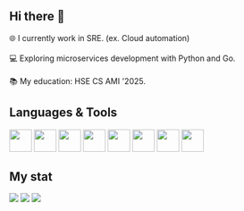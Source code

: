 ## Hi there 👋

🌐 I currently work in SRE. (ex. Cloud automation)\
\
💻 Exploring microservices development with Python and Go.\
\
📚 My education: HSE CS AMI '2025.

## Languages & Tools
<img src="https://cdn.jsdelivr.net/gh/devicons/devicon@latest/icons/python/python-original.svg" width="40" height="40"/> <img src="https://cdn.jsdelivr.net/gh/devicons/devicon@latest/icons/go/go-original.svg" width="40" height="40"/>
<img src="https://cdn.jsdelivr.net/gh/devicons/devicon@latest/icons/postgresql/postgresql-plain-wordmark.svg" width="40" height="40"/> <img src="https://cdn.jsdelivr.net/gh/devicons/devicon@latest/icons/docker/docker-original.svg" width="40" height="40"/> 
<img src="https://cdn.jsdelivr.net/gh/devicons/devicon@latest/icons/apachekafka/apachekafka-original.svg" width="40" height="40"/> <img src="https://cdn.jsdelivr.net/gh/devicons/devicon@latest/icons/kubernetes/kubernetes-original.svg" width="40" height="40" />
<img src="https://cdn.jsdelivr.net/gh/devicons/devicon@latest/icons/linux/linux-original.svg" width="40" height="40" />
<img src="https://cdn.jsdelivr.net/gh/devicons/devicon@latest/icons/ansible/ansible-original.svg"  width="40" height="40"/>
          
## My stat
![](http://github-profile-summary-cards.vercel.app/api/cards/profile-details?username=randnull&theme=apprentice)
![](http://github-profile-summary-cards.vercel.app/api/cards/repos-per-language?username=randnull&theme=apprentice)
![](http://github-profile-summary-cards.vercel.app/api/cards/most-commit-language?username=randnull&theme=apprentice)
<!--
**randnull/randnull** is a ✨ _special_ ✨ repository because its `README.md` (this file) appears on your GitHub profile.

Here are some ideas to get you started:

- 🔭 I’m currently working on ...
- 🌱 I’m currently learning ...
- 👯 I’m looking to collaborate on ...
- 🤔 I’m looking for help with ...
- 💬 Ask me about ...
- 📫 How to reach me: ...
- 😄 Pronouns: ...
- ⚡ Fun fact: ...
-->
